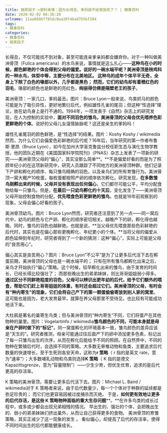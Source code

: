 ```yaml
---
title: 搞笑段子->塑料亲情：因为长得丑，爹妈就不给我饭吃了？ | 糗事百科
date: 2020-02-02 06:36:28
urlname: 11aa8686f785dc0aa20f46ad7b5bf284
tags: 
- 糗事百科
categories:
- 糗事百科
- 搞笑段子
---
```

长得丑，不仅可能找不到对象，甚至可能连亲爹亲妈都会嫌弃你。对于一种叫做美洲骨顶（Fulica americana）的水鸟来说，事情就是这么扎心——**这种鸟在小的时候，颜色鲜艳的个体会得到父母的偏爱。**说好的一碗水端平呢？美洲骨顶是秧鸡科的一种水鸟，体型中等，主要分布在北美地区。 这种鸟的成年个体平平无奇，全身上下除了白色的喙部以外，几乎都是黑色； 然而，它们的**幼鸟却有着橙红色的羽毛**，喙部的颜色也是鲜艳的亮红色，**绚丽得仿佛是隔壁老王的孩子**。

美洲骨顶：一家几口，爹妈最丑。图片：Bruce Lyon一般来说，鸟类抓马的颜色可能是为了吸引异性，更好地繁衍后代，例如雄性孔雀的尾羽；但这种“性选择”理论，放在幼鸟身上是行不通的。1994年，一项发表于《自然》杂志上的研究发现，在人为控制的实验中，**面对不同羽色的雏鸟，美洲骨顶的父母会优先喂养色彩更鲜艳的个体**。说好的父母儿女温情脉脉呢？这还是亲生的爹妈吗！

雄性孔雀尾羽的颜色鲜艳，是“性选择”的结果。图片：Koshy Koshy / wikimedia然而，为什么它们会偏爱色彩鲜艳的后代呢？16年后，当年研究的第一作者布鲁斯·里昂（Bruce Lyon），如今在加州大学圣克鲁兹分校任职生态与演化生物学教授，他的团队近期在《美国国家科学院院刊》（PNAS）杂志上发表了一项新的研究——美洲骨顶父母的“偏心”，其实没那么简单**。**不是偏爱好看的而是为了照顾年纪小的在这项新研究中，研究人员跟踪了不同地方的美洲骨顶种群。他们记录下产卵和孵化的顺序、每只雏鸟精确的羽色，以及亲鸟们的所有育雏行为。美洲骨顶一窝大概产10枚蛋，每枚蛋都按照产卵的顺序依次孵化。研究发现，**在多数雏鸟刚孵出来的时候，父母并没有表现出任何偏心**，它们都尽可能公平，平均分配食物给每一只雏鸟。但是，**在最后一只幼鸟孵化约十天后**，变化发生了——美洲骨顶父母开始控制食物的分配，**优先喂食色彩更鲜艳的雏鸟**。也就是16年前观察到的现象，父母会偏心好看的孩子。

美洲骨顶幼鸟。图片：Bruce Lyon然而，研究者还注意到了另一点——同一窝后代中，幼鸟的颜色与它产卵、孵化的顺序密切相关。越晚产下的卵，孵化得也越晚，同时，雏鸟的羽色也越鲜艳。也就是说，**当父母优先喂食那些色彩鲜艳的后代时，其实也是在偏心那些更晚孵化、年纪更小的个体。**当将父母的偏爱从颜色延伸到年纪时，研究者得到了一个新的猜测：这种“偏心”，实际上可能是父母的“良苦用心”。

偏心其实是良苦用心？图片：Bruce Lyon“不公平”是为了让更多后代活下去在孵蛋前期，美洲骨顶的父母也是一碗水端平的； 只有在所有雏鸟都孵化出来之后，亲鸟才开始执行“偏心”策略。这个时候，较早孵化出来的雏鸟，由于发育的时间长，已经长得比较强壮了； 而那些晚出生的弟弟妹妹，则比哥哥姐姐弱小得多。**通过区分不同鲜艳程度的羽色，父母可以辨识出更年幼的后代，给予它们额外的喂食，**帮助它们赶上哥哥姐姐的体重，有时还会超过它们。美洲骨顶的父母，有时会有**“种内寄生”**的现象，它们会**将自己产下的第一颗蛋偷偷寄放到别人家的窝里**。 这可能也是因为，老大发育最早，就算在养父母那里不受待见，也比较有可能成功地活下来。

大杜鹃是著名的巢寄生鸟类；但与美洲骨顶的“种内寄生”不同，它们将蛋产在其他物种的巢里。图片：Vogelartinfo / wikimedia**雏鸟颜色的不同，可能本身就是母亲在产卵时做下的“标记”**。同一窝蛋孵化的环境基本一致，雏鸟颜色的差异应该是“天生的”。研究者推测，母亲可能通过往后面产下的卵中添加更多色素，标记出了每一只雏鸟出生的次序，从而在孵化后能给予不同的照顾。在自然界中，不同的物种在繁殖后代时，会选择不同的策略。大多数无脊椎动物和鱼类，主要追求后代数量的快速增长，至于生死则各安天命，这称为**r 策略**（ r 指的是英文 rate，意为“速率”）；大多数哺乳动物和鸟类则选择**K 策略**（ K 指的是德文 Kapazittsgrenze，意为“容量限制”）——少生少育，但优生优育，追求的是后代更高的存活率。

K 策略的美洲骨顶，需要让更多后代活下去。图片：Michael L. Baird / wikimedia对于 K 策略者来说，由于后代数量少，每一个个体对于种群的延续都是弥足珍贵的； 而它们也更容易因被过度捕杀而灭绝。 于是，**如何更有效地让更多的后代存活，是这些 K 策略物种面临的重大生存问题****。**在许多鸟类的成长过程中，或多或少都会出现兄弟相残的情况。 早出生的、强壮的个体，会把晚出生的、弱小的弟弟妹妹们挤出巢外，从而让自己获得更多的食物。 美洲骨顶的育雏策略，其实正减少了这一现象的发生 。 看似偏心，却提高了后代的存活率，使得不同时间出生的后代都能健康成长。


